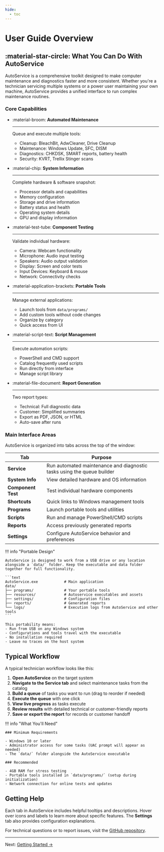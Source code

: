 ```yaml
---
hide:
  - toc
---
```


# User Guide Overview

## :material-star-circle: What You Can Do With AutoService

AutoService is a comprehensive toolkit designed to make computer maintenance and diagnostics faster and more consistent. Whether you're a technician servicing multiple systems or a power user maintaining your own machine, AutoService provides a unified interface to run complex maintenance routines.

### Core Capabilities

<!-- markdownlint-disable MD030 MD007 MD050 MD033 -->

<div class="grid cards" markdown>

-   :material-broom: **Automated Maintenance**

    ---

    Queue and execute multiple tools:

    - Cleanup: BleachBit, AdwCleaner, Drive Cleanup
    - Maintenance: Windows Update, SFC, DISM
    - Diagnostics: CHKDSK, SMART reports, battery health
    - Security: KVRT, Trellix Stinger scans

-   :material-chip: **System Information**

    ---

    Complete hardware & software snapshot:

    - Processor details and capabilities
    - Memory configuration
    - Storage and drive information
    - Battery status and health
    - Operating system details
    - GPU and display information

-   :material-test-tube: **Component Testing**

    ---

    Validate individual hardware:

    - Camera: Webcam functionality
    - Microphone: Audio input testing
    - Speakers: Audio output validation
    - Display: Screen and color tests
    - Input Devices: Keyboard & mouse
    - Network: Connectivity checks

-   :material-application-brackets: **Portable Tools**

    ---

    Manage external applications:

    - Launch tools from `data/programs/`
    - Add custom tools without code changes
    - Organize by category
    - Quick access from UI

-   :material-script-text: **Script Management**

    ---

    Execute automation scripts:

    - PowerShell and CMD support
    - Catalog frequently used scripts
    - Run directly from interface
    - Manage script library

-   :material-file-document: **Report Generation**

    ---

    Two report types:

    - Technical: Full diagnostic data
    - Customer: Simplified summaries
    - Export as PDF, JSON, or HTML
    - Auto-save after runs

</div>

<!-- markdownlint-enable MD030 MD007 MD050 MD033 -->

### Main Interface Areas

AutoService is organized into tabs across the top of the window:

| Tab                | Purpose                                                                |
| ------------------ | ---------------------------------------------------------------------- |
| **Service**        | Run automated maintenance and diagnostic tasks using the queue builder |
| **System Info**    | View detailed hardware and OS information                              |
| **Component Test** | Test individual hardware components                                    |
| **Shortcuts**      | Quick links to Windows management tools                                |
| **Programs**       | Launch portable tools and utilities                                    |
| **Scripts**        | Run and manage PowerShell/CMD scripts                                  |
| **Reports**        | Access previously generated reports                                    |
| **Settings**        | Configure AutoService behavior and preferences                         |

!!! info "Portable Design"

    AutoService is designed to work from a USB drive or any location alongside a `data/` folder. Keep the executable and data folder together for full functionality.

    ```text
    AutoService.exe            # Main application
    data/
    ├── programs/              # Your portable tools
    ├── resources/             # Autoservice executables and assets
    ├── settings/              # Configuration files
    ├── reports/               # Generated reports
    └── logs/                  # Execution logs from AutoService and other tools
    ```

    This portability means:
    - Run from USB on any Windows system
    - Configurations and tools travel with the executable
    - No installation required
    - Leave no traces on the host system

## Typical Workflow

A typical technician workflow looks like this:

1. **Open AutoService** on the target system
2. **Navigate to the Service tab** and select maintenance tasks from the catalog
3. **Build a queue** of tasks you want to run (drag to reorder if needed)
4. **Execute the queue** with one click
5. **View live progress** as tasks execute
6. **Review results** with detailed technical or customer-friendly reports
7. **Save or export the report** for records or customer handoff

!!! info "What You'll Need"

    ### Minimum Requirements

    - Windows 10 or later
    - Administrator access for some tasks (UAC prompt will appear as needed)
    - The `data/` folder alongside the AutoService executable

    ### Recommended

    - 4GB RAM for stress testing
    - Portable tools installed in `data/programs/` (setup during initialization)
    - Network connection for online tests and updates

## Getting Help

Each tab in AutoService includes helpful tooltips and descriptions. Hover over icons and labels to learn more about specific features. The **Settings** tab also provides configuration explanations.

For technical questions or to report issues, visit the [GitHub repository](https://github.com/SonnyTaylor/AutoService/issues).

---

Next: [Getting Started →](getting-started.md)
